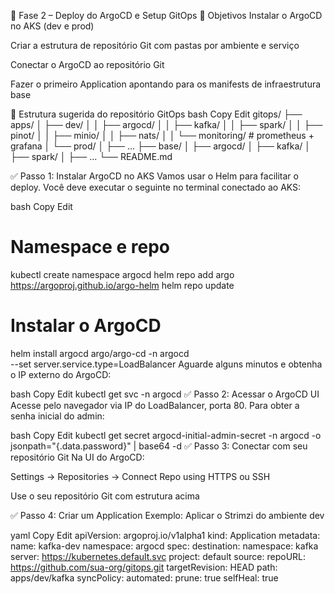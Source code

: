 🚀 Fase 2 – Deploy do ArgoCD e Setup GitOps
📌 Objetivos
Instalar o ArgoCD no AKS (dev e prod)

Criar a estrutura de repositório Git com pastas por ambiente e serviço

Conectar o ArgoCD ao repositório Git

Fazer o primeiro Application apontando para os manifests de infraestrutura base

📁 Estrutura sugerida do repositório GitOps
bash
Copy
Edit
gitops/
├── apps/
│   ├── dev/
│   │   ├── argocd/
│   │   ├── kafka/
│   │   ├── spark/
│   │   ├── pinot/
│   │   ├── minio/
│   │   ├── nats/
│   │   └── monitoring/  # prometheus + grafana
│   └── prod/
│       ├── ...
├── base/
│   ├── argocd/
│   ├── kafka/
│   ├── spark/
│   ├── ...
└── README.md

✅ Passo 1: Instalar ArgoCD no AKS
Vamos usar o Helm para facilitar o deploy. Você deve executar o seguinte no terminal conectado ao AKS:

bash
Copy
Edit
# Namespace e repo
kubectl create namespace argocd
helm repo add argo https://argoproj.github.io/argo-helm
helm repo update

# Instalar o ArgoCD
helm install argocd argo/argo-cd -n argocd \
  --set server.service.type=LoadBalancer
Aguarde alguns minutos e obtenha o IP externo do ArgoCD:

bash
Copy
Edit
kubectl get svc -n argocd
✅ Passo 2: Acessar o ArgoCD UI
Acesse pelo navegador via IP do LoadBalancer, porta 80.
Para obter a senha inicial do admin:

bash
Copy
Edit
kubectl get secret argocd-initial-admin-secret -n argocd -o jsonpath="{.data.password}" | base64 -d
✅ Passo 3: Conectar com seu repositório Git
Na UI do ArgoCD:

Settings → Repositories → Connect Repo using HTTPS ou SSH

Use o seu repositório Git com estrutura acima

✅ Passo 4: Criar um Application
Exemplo: Aplicar o Strimzi do ambiente dev

yaml
Copy
Edit
apiVersion: argoproj.io/v1alpha1
kind: Application
metadata:
  name: kafka-dev
  namespace: argocd
spec:
  destination:
    namespace: kafka
    server: https://kubernetes.default.svc
  project: default
  source:
    repoURL: https://github.com/sua-org/gitops.git
    targetRevision: HEAD
    path: apps/dev/kafka
  syncPolicy:
    automated:
      prune: true
      selfHeal: true
